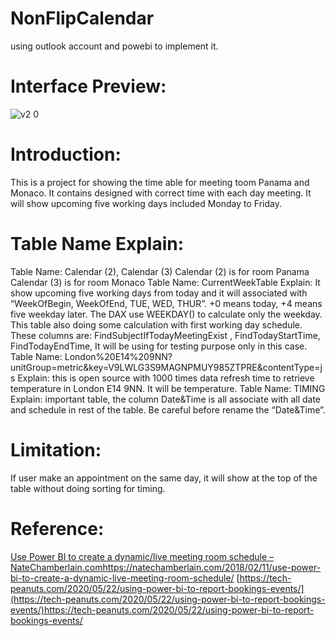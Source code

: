 # NonFlipCalendar
using outlook account and powebi to implement it.

# Interface Preview:
![v2 0](https://github.com/zionnoizy/NonFlipCalendar/assets/54279382/f2ac43e5-3fa4-4066-ba51-8b3320add261)

# Introduction:
This is a project for showing the time able for meeting toom Panama and Monaco. It contains designed with correct time with each day meeting. It will show upcoming five working days included Monday to Friday.

# Table Name Explain:
Table Name: Calendar (2), Calendar (3)
Calendar (2) is for room Panama 
Calendar (3) is for room Monaco 
Table Name: CurrentWeekTable
Explain: It show upcoming five working days from today and it will associated with “WeekOfBegin, WeekOfEnd, TUE, WED, THUR”. +0 means today, +4 means five weekday later. The DAX use WEEKDAY() to calculate only the weekday. This table also doing some calculation with first working day schedule. These columns are: FindSubjectIfTodayMeetingExist , FindTodayStartTime, FindTodayEndTime, It will be using for testing purpose only in this case.
Table Name:  London%20E14%209NN?unitGroup=metric&key=V9LWLG3S9MAGNPMUY985ZTPRE&contentType=js
Explain: this is open source with 1000 times data refresh time to retrieve temperature in London E14 9NN. It will be temperature.
Table Name: TIMING
Explain: important table, the column Date&Time is all associate with all date and schedule in rest of the table. Be careful before rename the “Date&Time”.

# Limitation: 
If user make an appointment on the same day, it will show at the top of the table without doing sorting for timing.

# Reference:
[Use Power BI to create a dynamic/live meeting room schedule – NateChamberlain.com](https://natechamberlain.com/2018/02/11/use-power-bi-to-create-a-dynamic-live-meeting-room-schedule/)https://natechamberlain.com/2018/02/11/use-power-bi-to-create-a-dynamic-live-meeting-room-schedule/
[https://tech-peanuts.com/2020/05/22/using-power-bi-to-report-bookings-events/](https://tech-peanuts.com/2020/05/22/using-power-bi-to-report-bookings-events/)https://tech-peanuts.com/2020/05/22/using-power-bi-to-report-bookings-events/
